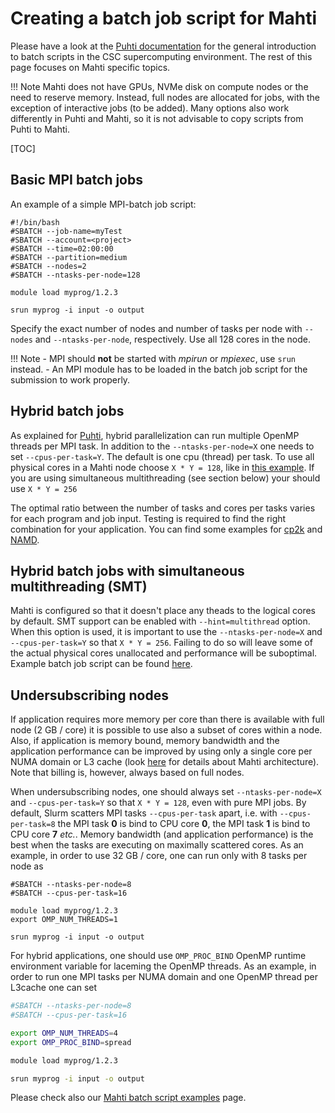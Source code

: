 # Creating a batch job script for Mahti

Please have a look at the [Puhti documentation](creating-job-scripts-puhti.md)
for the general introduction to batch scripts in the CSC supercomputing
environment. The rest of this page focuses on Mahti specific topics.

!!! Note
    Mahti does not have GPUs, NVMe disk on compute nodes or the need
    to reserve memory. Instead, full nodes are allocated for jobs,
    with the exception of interactive jobs (to be added). Many options also work
    differently in Puhti and Mahti, so it is not advisable to copy scripts from Puhti
    to Mahti.
<!-- FIXME interactive jobs -->

[TOC]


## Basic MPI batch jobs

An example of a simple MPI-batch job script:
```
#!/bin/bash
#SBATCH --job-name=myTest
#SBATCH --account=<project>
#SBATCH --time=02:00:00
#SBATCH --partition=medium
#SBATCH --nodes=2
#SBATCH --ntasks-per-node=128

module load myprog/1.2.3

srun myprog -i input -o output
```

Specify the exact number of nodes and number of tasks per node  with
`--nodes` and `--ntasks-per-node`, respectively. Use all 128 cores in
the node.

!!! Note
    - MPI should **not** be started with _mpirun_ or _mpiexec_, use `srun` instead.
    - An MPI module has to be loaded in the batch job script for the submission to
      work properly.

## Hybrid batch jobs

As explained for [Puhti](../creating-job-scripts-puhti/#hybrid-batch-jobs), hybrid
parallelization can run multiple OpenMP threads per MPI task. In addition to the
`--ntasks-per-node=X` one needs to set `--cpus-per-task=Y`. The default is one cpu
(thread) per task. To use all physical cores in a Mahti node choose `X * Y = 128`,
like in [this example](../example-job-scripts-mahti#mpi-openmp).
If you are using simultaneous multithreading (see section below) your should use `X * Y = 256`

The optimal ratio between the number of tasks and cores per tasks varies for each
program and job input. Testing is required to find the right combination for your
application. You can find some examples for
[cp2k](../../../apps/cp2k/#performance-notes) and
[NAMD](../../../apps/namd/#performance-considerations).

## Hybrid batch jobs with simultaneous multithreading (SMT)

Mahti is configured so that it doesn't place any theads to the logical cores
by default. SMT support can be enabled with `--hint=multithread` option.
When this option is used, it is important to use the `--ntasks-per-node=X` and
`--cpus-per-task=Y` so that `X * Y = 256`. Failing to do so will leave some of the
actual physical cores unallocated and performance will be suboptimal.
 Example batch job script can be found
[here](../example-job-scripts-mahti#mpi-openmp-with-simultaneous-multithreading).

## Undersubscribing nodes

If application requires more memory per core than there is available
with full node (2 GB / core) it is possible to use also a subset of
cores within a node. Also, if application is memory bound, memory
bandwidth and the application performance can be improved by using
only a single core per NUMA domain or L3 cache (look
[here](../systems-mahti.md) for details
about Mahti architecture). Note that billing is, however, always based
on full nodes.

When undersubscribing nodes, one should always set
`--ntasks-per-node=X` and `--cpus-per-task=Y` so that `X * Y = 128`,
even with pure MPI jobs. By default, Slurm scatters MPI tasks
`--cpus-per-task` apart, i.e. with `--cpus-per-task=8` the MPI task
**0** is bind to CPU core **0**, the MPI task **1** is bind to CPU
core **7** *etc.*. Memory bandwidth (and application performance) is
the best when the tasks are executing on maximally scattered cores. As
an example, in order to use 32 GB / core, one can run only with 8
tasks per node as
```
#SBATCH --ntasks-per-node=8
#SBATCH --cpus-per-task=16

module load myprog/1.2.3
export OMP_NUM_THREADS=1

srun myprog -i input -o output
```

For hybrid applications, one should use 
`OMP_PROC_BIND` OpenMP runtime environment variable for 
laceming the OpenMP threads. As an example, in order to run
one MPI tasks per NUMA domain and one OpenMP thread per L3cache one
can set

```bash
#SBATCH --ntasks-per-node=8
#SBATCH --cpus-per-task=16

export OMP_NUM_THREADS=4
export OMP_PROC_BIND=spread

module load myprog/1.2.3

srun myprog -i input -o output
```

Please check also our [Mahti batch script examples](example-job-scripts-mahti.md) page.
